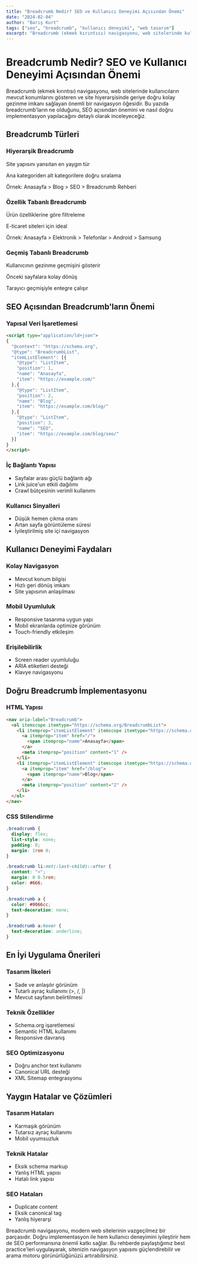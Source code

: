```yaml
---
title: "Breadcrumb Nedir? SEO ve Kullanıcı Deneyimi Açısından Önemi"
date: "2024-02-04"
author: "Barış Kurt"
tags: ["seo", "breadcrumb", "kullanıcı deneyimi", "web tasarım"]
excerpt: "Breadcrumb (ekmek kırıntısı) navigasyonu, web sitelerinde kullanıcı deneyimini ve SEO performansını artıran önemli bir yapısal elemandır. Bu yazıda breadcrumb'ların önemini ve doğru implementasyon yöntemlerini inceliyoruz."
---
```


# Breadcrumb Nedir? SEO ve Kullanıcı Deneyimi Açısından Önemi

Breadcrumb (ekmek kırıntısı) navigasyonu, web sitelerinde kullanıcıların mevcut konumlarını gösteren ve site hiyerarşisinde geriye doğru kolay gezinme imkanı sağlayan önemli bir navigasyon öğesidir. Bu yazıda breadcrumb'ların ne olduğunu, SEO açısından önemini ve nasıl doğru implementasyon yapılacağını detaylı olarak inceleyeceğiz.

## Breadcrumb Türleri

### Hiyerarşik Breadcrumb

Site yapısını yansıtan en yaygın tür

Ana kategoriden alt kategorilere doğru sıralama

Örnek: Anasayfa > Blog > SEO > Breadcrumb Rehberi

### Özellik Tabanlı Breadcrumb

Ürün özelliklerine göre filtreleme

E-ticaret siteleri için ideal

Örnek: Anasayfa > Elektronik > Telefonlar > Android > Samsung

### Geçmiş Tabanlı Breadcrumb

Kullanıcının gezinme geçmişini gösterir

Önceki sayfalara kolay dönüş

Tarayıcı geçmişiyle entegre çalışır

## SEO Açısından Breadcrumb'ların Önemi

### Yapısal Veri İşaretlemesi

```html
<script type="application/ld+json">
{
  "@context": "https://schema.org",
  "@type": "BreadcrumbList",
  "itemListElement": [{
    "@type": "ListItem",
    "position": 1,
    "name": "Anasayfa",
    "item": "https://example.com/"
  },{
    "@type": "ListItem",
    "position": 2,
    "name": "Blog",
    "item": "https://example.com/blog/"
  },{
    "@type": "ListItem",
    "position": 3,
    "name": "SEO",
    "item": "https://example.com/blog/seo/"
  }]
}
</script>
```

### İç Bağlantı Yapısı

- Sayfalar arası güçlü bağlantı ağı
- Link juice'un etkili dağılımı
- Crawl bütçesinin verimli kullanımı

### Kullanıcı Sinyalleri

- Düşük hemen çıkma oranı
- Artan sayfa görüntüleme süresi
- İyileştirilmiş site içi navigasyon

## Kullanıcı Deneyimi Faydaları

### Kolay Navigasyon

- Mevcut konum bilgisi
- Hızlı geri dönüş imkanı
- Site yapısının anlaşılması

### Mobil Uyumluluk

- Responsive tasarıma uygun yapı
- Mobil ekranlarda optimize görünüm
- Touch-friendly etkileşim

### Erişilebilirlik

- Screen reader uyumluluğu
- ARIA etiketleri desteği
- Klavye navigasyonu

## Doğru Breadcrumb İmplementasyonu

### HTML Yapısı

```html
<nav aria-label="Breadcrumb">
  <ol itemscope itemtype="https://schema.org/BreadcrumbList">
    <li itemprop="itemListElement" itemscope itemtype="https://schema.org/ListItem">
      <a itemprop="item" href="/">
        <span itemprop="name">Anasayfa</span>
      </a>
      <meta itemprop="position" content="1" />
    </li>
    <li itemprop="itemListElement" itemscope itemtype="https://schema.org/ListItem">
      <a itemprop="item" href="/blog">
        <span itemprop="name">Blog</span>
      </a>
      <meta itemprop="position" content="2" />
    </li>
  </ol>
</nav>
```

### CSS Stilendirme

```css
.breadcrumb {
  display: flex;
  list-style: none;
  padding: 0;
  margin: 1rem 0;
}

.breadcrumb li:not(:last-child)::after {
  content: ">";
  margin: 0 0.5rem;
  color: #666;
}

.breadcrumb a {
  color: #0066cc;
  text-decoration: none;
}

.breadcrumb a:hover {
  text-decoration: underline;
}
```

## En İyi Uygulama Önerileri

### Tasarım İlkeleri

- Sade ve anlaşılır görünüm
- Tutarlı ayraç kullanımı (>, /, |)
- Mevcut sayfanın belirtilmesi

### Teknik Özellikler

- Schema.org işaretlemesi
- Semantic HTML kullanımı
- Responsive davranış

### SEO Optimizasyonu

- Doğru anchor text kullanımı
- Canonical URL desteği
- XML Sitemap entegrasyonu

## Yaygın Hatalar ve Çözümleri

### Tasarım Hataları

- Karmaşık görünüm
- Tutarsız ayraç kullanımı
- Mobil uyumsuzluk

### Teknik Hatalar

- Eksik schema markup
- Yanlış HTML yapısı
- Hatalı link yapısı

### SEO Hataları

- Duplicate content
- Eksik canonical tag
- Yanlış hiyerarşi

Breadcrumb navigasyonu, modern web sitelerinin vazgeçilmez bir parçasıdır. Doğru implementasyon ile hem kullanıcı deneyimini iyileştirir hem de SEO performansına önemli katkı sağlar. Bu rehberde paylaştığımız best practice'leri uygulayarak, sitenizin navigasyon yapısını güçlendirebilir ve arama motoru görünürlüğünüzü artırabilirsiniz. 